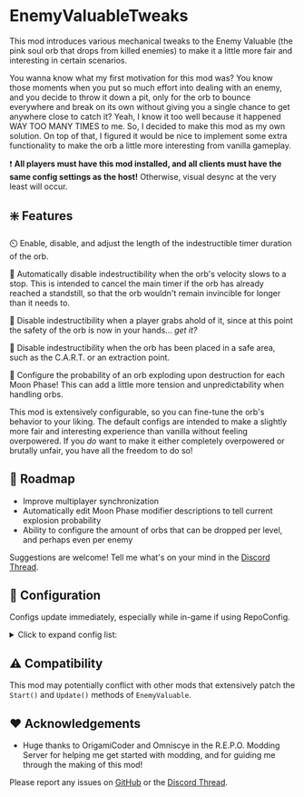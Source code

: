 # EnemyValuableTweaks

This mod introduces various mechanical tweaks to the Enemy Valuable (the pink soul orb that drops from killed enemies) to make it a little more fair and interesting in certain scenarios.

You wanna know what my first motivation for this mod was? You know those moments when you put so much effort into dealing with an enemy, and you decide to throw it down a pit, only for the orb to bounce everywhere and break on its own without giving you a single chance to get anywhere close to catch it? Yeah, I know it too well because it happened WAY TOO MANY TIMES to me. So, I decided to make this mod as my own solution. On top of that, I figured it would be nice to implement some extra functionality to make the orb a little more interesting from vanilla gameplay.

❗️ **All players must have this mod installed, and all clients must have the same config settings as the host!** Otherwise, visual desync at the very least will occur.

## ❇️ Features

⏲️ Enable, disable, and adjust the length of the indestructible timer duration of the orb.

💨 Automatically disable indestructibility when the orb's velocity slows to a stop. This is intended to cancel the main timer if the orb has already reached a standstill, so that the orb wouldn't remain invincible for longer than it needs to.

👐 Disable indestructibility when a player grabs ahold of it, since at this point the safety of the orb is now in your hands... *get it?*

🛒 Disable indestructibility when the orb has been placed in a safe area, such as the C.A.R.T. or an extraction point.

🎲 Configure the probability of an orb exploding upon destruction for each Moon Phase! This can add a little more tension and unpredictability when handling orbs.

This mod is extensively configurable, so you can fine-tune the orb's behavior to your liking. The default configs are intended to make a slightly more fair and interesting experience than vanilla without feeling overpowered. If you *do* want to make it either completely overpowered or brutally unfair, you have all the freedom to do so!

## 🚧 Roadmap

- Improve multiplayer synchronization
- Automatically edit Moon Phase modifier descriptions to tell current explosion probability
- Ability to configure the amount of orbs that can be dropped per level, and perhaps even per enemy

Suggestions are welcome! Tell me what's on your mind in the [Discord Thread](https://discord.com/channels/1344557689979670578/1421636750174060635).

## 🔧 Configuration

Configs update immediately, especially while in-game if using RepoConfig.

<details>
    <summary>Click to expand config list:</summary>

- Timer
    - **EnableTimer**: Whether to enable the main timer that automatically disables indestructibility once expired. If disabled, the orb will never become destructible unless any of the following additional checks are enabled.
    - **TimerLength**: Time in seconds until the orb loses indestructibility. Vanilla default is 5 seconds.
- Additional Checks
    - **AdditionalChecksDelay**: Time in seconds before all following checks activate after the orb has initially spawned. Will not work if greater than **TimerLength**. Additional checks take precedence over the main timer, meaning they will cut off the timer early if any one of their conditions have been satisfied.
- Velocity
    - **EnableVelocityCheck**: Automatically disables indestructibility when the orb slows down to the specified velocity threshold.
    - **VelocityThreshold**: The minimum threshold for the velocity check.
- Player Grab
    - **EnablePlayerHold**: Automatically disables indestructibility when the orb is grabbed by a player.
    - **PlayerHoldTime**: Time in seconds that a player must continue holding onto the orb before indestructibility is disabled. Resets when the player lets go, so that it will not prematurely become destructible if the player gets distracted by something else. Can be set to 0 to immediately disable indestructibility.
- Safe Areas
    - **EnableSafeAreaCheck**: Disables indestructibility if the orb has been placed inside a safe area, such as the C.A.R.T. or an extraction point.
    - **SafeAreaTime**: Time in seconds that the orb must remain in a safe area to disable indestructibility. Works exactly like **PlayerHoldTime**.
- Moon Phase Explosion Probability
    - **InitialExplosionProbability**: The probability of orbs exploding at the start of a new game, before any moon phases have even taken effect.
    - **CrescentMoonExplosionProbability**: The probability of orbs exploding during the Crescent Moon phase, beginning on Level 5.
    - **HalfMoonExplosionProbability**: The probability of orbs exploding during the Half Moon phase, beginning on Level 10.
    - **FullMoonExplosionProbability**: The probability of orbs exploding during the Full Moon phase, beginning on Level 15.
    - **SuperMoonExplosionProbability**: The probability of orbs exploding during the Super Moon phase, beginning on Level 20.
- Debug
    - **EnableDebugTimerLogs**: Enable debug logs for this mod's timers. "Debug" or "All" must be included in Logging.Console.**LogLevels** in the BepInEx config to be able to see these logs. Note that this will create a lot of spam in the console, so please keep this disabled for normal gameplay!
    - **EnableDebugGeneralLogs**: Enable debug logs for other calculations and logic performed by this mod.

</details>

## ⚠️ Compatibility

This mod may potentially conflict with other mods that extensively patch the `Start()` and `Update()` methods of `EnemyValuable`.

## ❤️ Acknowledgements
- Huge thanks to OrigamiCoder and Omniscye in the R.E.P.O. Modding Server for helping me get started with modding, and for guiding me through the making of this mod!

Please report any issues on [GitHub](https://github.com/BLOKBUSTR/EnemyValuableTweaks) or the [Discord Thread](https://discord.com/channels/1344557689979670578/1421636750174060635).
